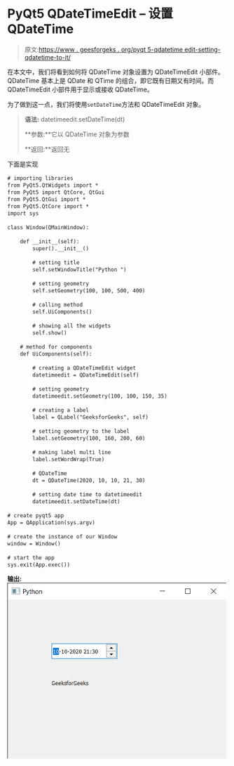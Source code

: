# PyQt5 QDateTimeEdit – 设置 QDateTime

> 原文:[https://www . geesforgeks . org/pyqt 5-qdatetime edit-setting-qdatetime-to-it/](https://www.geeksforgeeks.org/pyqt5-qdatetimeedit-setting-qdatetime-to-it/)

在本文中，我们将看到如何将 QDateTime 对象设置为 QDateTimeEdit 小部件。QDateTime 基本上是 QDate 和 QTime 的组合，即它既有日期又有时间。而 QDateTimeEdit 小部件用于显示或接收 QDateTime。

为了做到这一点，我们将使用`setDateTime`方法和 QDateTimeEdit 对象。

> **语法:** datetimeedit.setDateTime(dt)
> 
> **参数:**它以 QDateTime 对象为参数
> 
> **返回:**返回无

下面是实现

```
# importing libraries
from PyQt5.QtWidgets import * 
from PyQt5 import QtCore, QtGui
from PyQt5.QtGui import * 
from PyQt5.QtCore import * 
import sys

class Window(QMainWindow):

    def __init__(self):
        super().__init__()

        # setting title
        self.setWindowTitle("Python ")

        # setting geometry
        self.setGeometry(100, 100, 500, 400)

        # calling method
        self.UiComponents()

        # showing all the widgets
        self.show()

    # method for components
    def UiComponents(self):

        # creating a QDateTimeEdit widget
        datetimeedit = QDateTimeEdit(self)

        # setting geometry
        datetimeedit.setGeometry(100, 100, 150, 35)

        # creating a label
        label = QLabel("GeeksforGeeks", self)

        # setting geometry to the label
        label.setGeometry(100, 160, 200, 60)

        # making label multi line
        label.setWordWrap(True)

        # QDateTime
        dt = QDateTime(2020, 10, 10, 21, 30)

        # setting date time to datetimeedit
        datetimeedit.setDateTime(dt)

# create pyqt5 app
App = QApplication(sys.argv)

# create the instance of our Window
window = Window()

# start the app
sys.exit(App.exec())
```

**输出:**
![](img/545234cc68768833914b8a26d9a42f03.png)